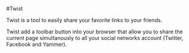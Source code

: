 #Twist

Twist is a tool to easily share your favorite links to your friends.

Twist add a toolbar button into your browser that allow you to share the current page simultanously to all your social networks account (Twitter, Facebook and Yammer).